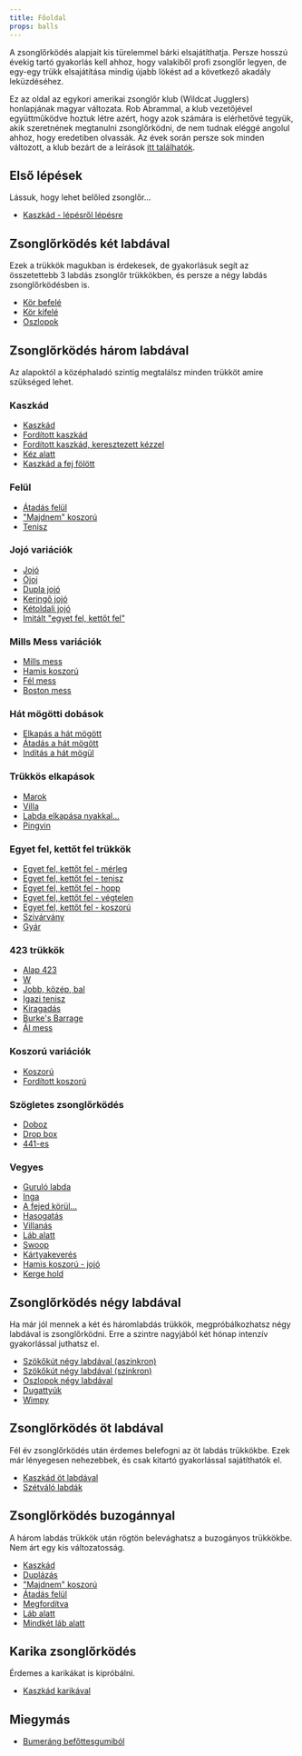 ```yaml
---
title: Főoldal
props: balls
---
```


A zsonglőrködés alapjait kis türelemmel bárki elsajátíthatja. Persze hosszú évekig tartó gyakorlás kell ahhoz, hogy valakiből 
profi zsonglőr legyen, de egy-egy trükk elsajátítása mindig újabb lökést ad a következő akadály leküzdéséhez.

Ez az oldal az egykori amerikai zsonglőr klub (Wildcat Jugglers) honlapjának magyar változata. Rob Abrammal, a klub vezetőjével 
együttműködve hoztuk létre azért, hogy azok számára is elérhetővé tegyük, akik szeretnének megtanulni zsonglőrködni, de nem 
tudnak eléggé angolul ahhoz, hogy eredetiben olvassák. Az évek során persze sok minden változott, a klub bezárt de a 
leírások [itt találhatók](/site/en/README.md).

## Első lépések

Lássuk, hogy lehet belőled zsonglőr…

- [Kaszkád - lépésről lépésre](/site/hu/kaszkad-lepesrol-lepesre/README.md)

## Zsonglőrködés két labdával

Ezek a trükkök magukban is érdekesek, de gyakorlásuk segít az összetettebb 3 labdás zsonglőr trükkökben, és persze a négy 
labdás zsonglőrködésben is.

-  [Kör befelé](/site/hu/kor-befele/README.md)
-  [Kör kifelé](/site/hu/kor-kifele/README.md)
-  [Oszlopok](/site/hu/oszlopok/README.md)

## Zsonglőrködés három labdával

Az alapoktól a középhaladó szintig megtalálsz minden trükköt amire szükséged lehet.
### Kaszkád

-  [Kaszkád](/site/hu/kaszkad/README.md)
-  [Fordított kaszkád](/site/hu/forditott-kaszkad/README.md)
-  [Fordított kaszkád, keresztezett kézzel](/site/hu/forditott-kaszkad-keresztezett-kezzel/README.md)
-  [Kéz alatt](/site/hu/kez-alatt/README.md)
-  [Kaszkád a fej fölött](/site/hu/kaszkad-a-fej-folott/README.md)

### Felül

-  [Átadás felül](/site/hu/atadas-felul/README.md)
-  ["Majdnem" koszorú](/site/hu/majdnem-koszoru/README.md)
-  [Tenisz](/site/hu/tenisz/README.md)

### Jojó variációk

-  [Jojó](/site/hu/jojo/README.md)
-  [Ójoj](/site/hu/ojoj/README.md)
-  [Dupla jojó](/site/hu/dupla-jojo/README.md)
-  [Keringő jojó](/site/hu/keringo-jojo/README.md)
-  [Kétoldali jojó](/site/hu/ketoldali-jojo/README.md)
-  [Imitált "egyet fel, kettőt fel"](/site/hu/imitalt-egyet-fel-kettot-fel/README.md)

### Mills Mess variációk

-  [Mills mess](/site/hu/mills-mess/README.md)
-  [Hamis koszorú](/site/hu/hamis-koszoru/README.md)
-  [Fél mess](/site/hu/fel-mess/README.md)
-  [Boston mess](/site/hu/boston-mess/README.md)

### Hát mögötti dobások

-  [Elkapás a hát mögött](/site/hu/elkapas-a-hat-mogott/README.md)
-  [Átadás a hát mögött](/site/hu/atadas-a-hat-mogott/README.md)
-  [Indítás a hát mögül](/site/hu/inditas-a-hat-mogul/README.md)

### Trükkös elkapások

-  [Marok](/site/hu/marok/README.md)
-  [Villa](/site/hu/villa/README.md)
-  [Labda elkapása nyakkal…](/site/hu/labda-elkapasa-nyakkal/README.md)
-  [Pingvin](/site/hu/pingvin/README.md)

### Egyet fel, kettőt fel trükkök

-  [Egyet fel, kettőt fel - mérleg](/site/hu/egyet-fel-kettot-fel-merleg/README.md)
-  [Egyet fel, kettőt fel - tenisz](/site/hu/egyet-fel-kettot-fel-tenisz/README.md)
-  [Egyet fel, kettőt fel - hopp](/site/hu/egyet-fel-kettot-fel-hopp/README.md)
-  [Egyet fel, kettőt fel - végtelen](/site/hu/egyet-fel-kettot-fel-vegtelen/README.md)
-  [Egyet fel, kettőt fel - koszorú](/site/hu/egyet-fel-kettot-fel-koszoru/README.md)
-  [Szivárvány](/site/hu/szivarvany/README.md)
-  [Gyár](/site/hu/gyar/README.md)

### 423 trükkök

-  [Alap 423](/site/hu/alap-423/README.md)
-  [W](/site/hu/w/README.md)
-  [Jobb, közép, bal](/site/hu/jobb-kozep-bal/README.md)
-  [Igazi tenisz](/site/hu/igazi-tenisz/README.md)
-  [Kiragadás](/site/hu/kiragadas/README.md)
-  [Burke's Barrage](/site/hu/burkes-barrage/README.md)
-  [Ál mess](/site/hu/al-mess/README.md)

### Koszorú variációk

-  [Koszorú](/site/hu/koszoru/README.md)
-  [Fordított koszorú](/site/hu/forditott-koszoru/README.md)

### Szögletes zsonglőrködés

-  [Doboz](/site/hu/doboz/README.md)
-  [Drop box](/site/hu/drop-box/README.md)
-  [441-es](/site/hu/441-es/README.md)

### Vegyes

-  [Guruló labda](/site/hu/gurulo-labda/README.md)
-  [Inga](/site/hu/inga/README.md)
-  [A fejed körül…](/site/hu/a-fejed-korul/README.md)
-  [Hasogatás](/site/hu/hasogatas/README.md)
-  [Villanás](/site/hu/villanas/README.md)
-  [Láb alatt](/site/hu/lab-alatt/README.md)
-  [Swoop](/site/hu/swoop/README.md)
-  [Kártyakeverés](/site/hu/kartyakeveres/README.md)
-  [Hamis koszorú - jojó](/site/hu/hamis-koszoru-jojo/README.md)
-  [Kerge hold](/site/hu/kerge-hold/README.md)

## Zsonglőrködés négy labdával

Ha már jól mennek a két és háromlabdás trükkök, megpróbálkozhatsz négy labdával is zsonglőrködni. Erre a szintre nagyjából 
két hónap intenzív gyakorlással juthatsz el.
-  [Szökőkút négy labdával (aszinkron)](/site/hu/szokokut-negy-labdaval-aszinkron/README.md)
-  [Szökőkút négy labdával (szinkron)](/site/hu/szokokut-negy-labdaval-szinkron/README.md)
-  [Oszlopok négy labdával](/site/hu/oszlopok-negy-labdaval/README.md)
-  [Dugattyúk](/site/hu/dugattyuk/README.md)
-  [Wimpy](/site/hu/wimpy/README.md)

## Zsonglőrködés öt labdával

Fél év zsonglőrködés után érdemes belefogni az öt labdás trükkökbe. Ezek már lényegesen nehezebbek, és csak kitartó gyakorlással 
sajátíthatók el.
-  [Kaszkád öt labdával](/site/hu/kaszkad-ot-labdaval/README.md)
-  [Szétváló labdák](/site/hu/szetvalo-labdak/README.md)

## Zsonglőrködés buzogánnyal

A három labdás trükkök után rögtön belevághatsz a buzogányos trükkökbe. Nem árt egy kis változatosság.
-  [Kaszkád](/site/hu/kaszkad-2/README.md)
-  [Duplázás](/site/hu/duplazas/README.md)
-  ["Majdnem" koszorú](/site/hu/majdnem-koszoru-2/README.md)
-  [Átadás felül](/site/hu/atadas-felul-2/README.md)
-  [Megfordítva](/site/hu/megforditva/README.md)
-  [Láb alatt](/site/hu/lab-alatt-2/README.md)
-  [Mindkét láb alatt](/site/hu/mindket-lab-alatt/README.md)

## Karika zsonglőrködés

Érdemes a karikákat is kipróbálni.
-  [Kaszkád karikával](/site/hu/kaszkad-karikaval/README.md)

## Miegymás

-  [Bumeráng befőttesgumiból](/site/hu/bumerang-befottesgumibol/README.md)

